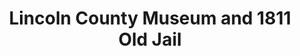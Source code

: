---
layout: repo
title: "Lincoln County Museum and 1811 Old Jail"
id: 3553
permalink: repos/3553/
---